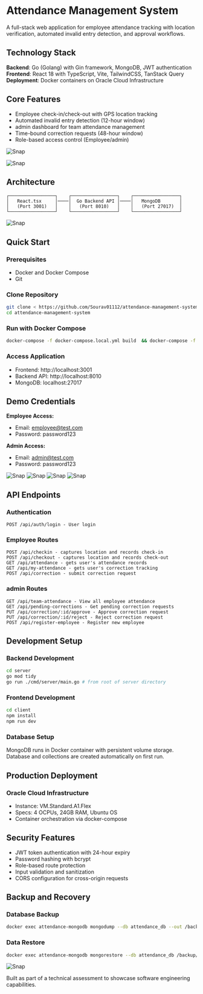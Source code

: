 # Attendance Management System

A full-stack web application for employee attendance tracking with location verification, automated invalid entry detection, and approval workflows.

## Technology Stack

**Backend**: Go (Golang) with Gin framework, MongoDB, JWT authentication  
**Frontend**: React 18 with TypeScript, Vite, TailwindCSS, TanStack Query  
**Deployment**: Docker containers on Oracle Cloud Infrastructure

## Core Features

- Employee check-in/check-out with GPS location tracking
- Automated invalid entry detection (12-hour window)
- admin dashboard for team attendance management
- Time-bound correction requests (48-hour window)
- Role-based access control (Employee/admin)


![Snap](assets/login1.png)


![Snap](assets/login2.png)



## Architecture

```
┌─────────────────┐    ┌─────────────────┐    ┌─────────────────┐
│   React.tsx     │────│  Go Backend API │────│   MongoDB       │
│   (Port 3001)   │    │   (Port 8010)   │    │   (Port 27017)  │
└─────────────────┘    └─────────────────┘    └─────────────────┘
```

![Snap](assets/arch.png)


## Quick Start

### Prerequisites
- Docker and Docker Compose
- Git

### Clone Repository
```bash
git clone < https://github.com/Sourav01112/attendance-management-system.git >
cd attendance-management-system
```


### Run with Docker Compose
```bash
docker-compose -f docker-compose.local.yml build  && docker-compose -f docker-compose.local.yml up
```

### Access Application
- Frontend: http://localhost:3001
- Backend API: http://localhost:8010
- MongoDB: localhost:27017

## Demo Credentials

**Employee Access:**
- Email: employee@test.com
- Password: password123

**Admin Access:**
- Email: admin@test.com
- Password: password123


![Snap](assets/employee.png)
![Snap](assets/admin1.png)
![Snap](assets/admin2.png)
![Snap](assets/admin3.png)

## API Endpoints

### Authentication
```
POST /api/auth/login - User login
```

### Employee Routes
```
POST /api/checkin - captures location and records check-in
POST /api/checkout - captures location and records check-out
GET /api/attendance - gets user's attendance records
GET /api/my-attendance - gets user's correction tracking 
POST /api/correction - submit correction request
```

### admin Routes
```
GET /api/team-attendance - View all employee attendance
GET /api/pending-corrections - Get pending correction requests
PUT /api/correction/:id/approve - Approve correction request
PUT /api/correction/:id/reject - Reject correction request
POST /api/register-employee - Register new employee
```

## Development Setup

### Backend Development
```bash
cd server
go mod tidy
go run ./cmd/server/main.go # from root of server directory
```

### Frontend Development
```bash
cd client
npm install
npm run dev
```

### Database Setup
MongoDB runs in Docker container with persistent volume storage. Database and collections are created automatically on first run.

## Production Deployment

### Oracle Cloud Infrastructure
- Instance: VM.Standard.A1.Flex
- Specs: 4 OCPUs, 24GB RAM, Ubuntu OS
- Container orchestration via docker-compose


## Security Features

- JWT token authentication with 24-hour expiry
- Password hashing with bcrypt
- Role-based route protection
- Input validation and sanitization
- CORS configuration for cross-origin requests



## Backup and Recovery

### Database Backup
```bash
docker exec attendance-mongodb mongodump --db attendance_db --out /backup
```

### Data Restore
```bash
docker exec attendance-mongodb mongorestore --db attendance_db /backup/attendance_db
```



![Snap](assets/philosophy.png.png)



Built as part of a technical assessment to showcase software engineering capabilities.
